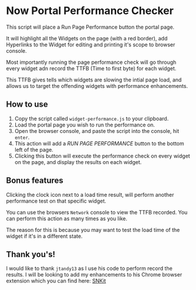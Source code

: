 # Now Portal Performance Checker
This script will place a Run Page Performance button the portal page.

It will highlight all the Widgets on the page (with a red border), add Hyperlinks to the Widget for editing and printing it's scope to browser console.

Most importantly running the page performance check will go through every widget adn record the TTFB (Time to first byte) for each widget.

This TTFB gives tells which widgets are slowing the intial page load, and allows us to target the offending widgets with performance enhancements.


## How to use

1. Copy the script called `widget-performance.js` to your clipboard.
2. Load the portal page you wish to run the performance on.
3. Open the browser console, and paste the script into the console, hit `enter`.
4. This action will add a *RUN PAGE PERFORMANCE* button to the bottom left of the page.
5. Clicking this button will execute the performance check on every widget on the page, and display the results on each widget.

## Bonus features
Clicking the clock icon next to a load time result, will perform another performance test on that specific widget.

You can use the browsers `Network` console to view the TTFB recorded. You can perform this action as many times as you like.

The reason for this is because you may want to test the load time of the widget if it's in a different state.

## Thank you's!
I would like to thank `jtandy13` as I use his code to perform record the results. I will be looking to add my enhancements to his Chrome browser extension which you can find here: [SNKit](https://github.com/jtandy13/SNKit)